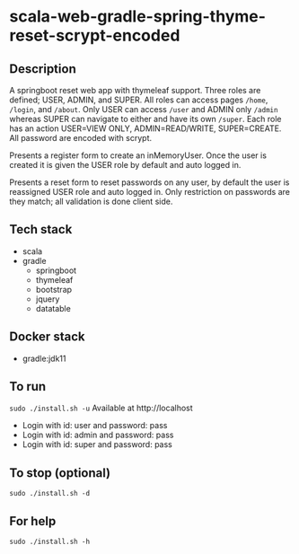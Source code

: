 # scala-web-gradle-spring-thyme-reset-scrypt-encoded

## Description
A springboot reset web app with thymeleaf support.
Three roles are defined; USER, ADMIN, and SUPER. All roles
can access pages `/home`, `/login`, and `/about`. Only USER
can access `/user` and ADMIN only `/admin` whereas SUPER can
navigate to either and have its own `/super`. Each role
has an action USER=VIEW ONLY, ADMIN=READ/WRITE, SUPER=CREATE.
All password are encoded with scrypt.

Presents a register form to create an inMemoryUser.
Once the user is created it is given the USER role
by default and auto logged in.

Presents a reset form to reset passwords on any user,
by default the user is reassigned USER role and auto
logged in. Only restriction on passwords are they match;
all validation is done client side.

## Tech stack
- scala
- gradle
  - springboot
  - thymeleaf
  - bootstrap
  - jquery
  - datatable

## Docker stack
- gradle:jdk11

## To run
`sudo ./install.sh -u`
Available at http://localhost
- Login with id: user and password: pass
- Login with id: admin and password: pass
- Login with id: super and password: pass

## To stop (optional)
`sudo ./install.sh -d`

## For help
`sudo ./install.sh -h`
